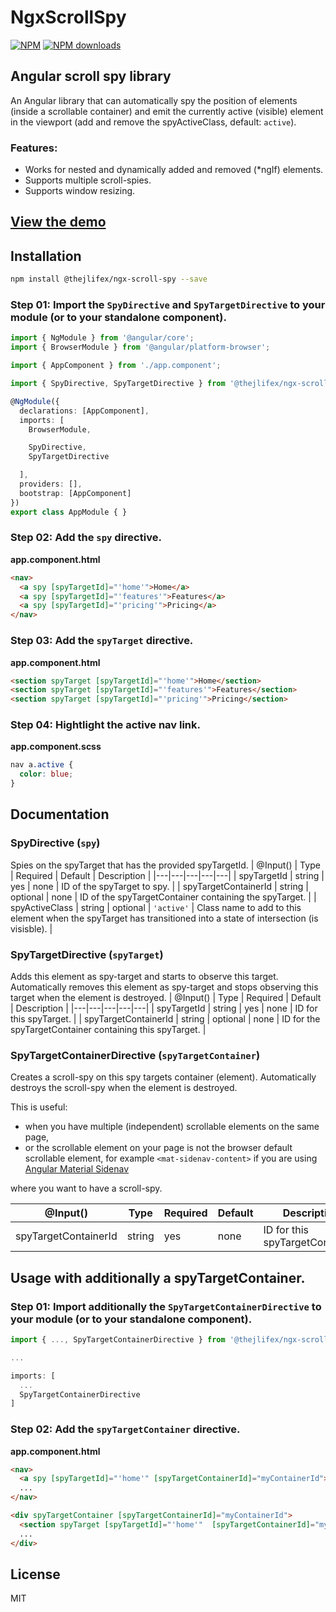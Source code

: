 # NgxScrollSpy

[![NPM](https://img.shields.io/npm/v/@thejlifex/ngx-scroll-spy?label=NPM&color=blue)](https://www.npmjs.com/package/@thejlifex/ngx-scroll-spy "View this project on NPM.") [![NPM downloads](https://img.shields.io/npm/dt/@thejlifex/ngx-scroll-spy?label=NPM%20downloads)](https://www.npmjs.com/package/@thejlifex/ngx-scroll-spy "View this project on NPM.")

## Angular scroll spy library
An Angular library that can automatically spy the position of elements (inside a scrollable container) and emit the currently active (visible) element in the viewport (add and remove the spyActiveClass, default: `active`).

### Features:
- Works for nested and dynamically added and removed (*ngIf) elements.
- Supports multiple scroll-spies.
- Supports window resizing.

<!-- ## Demo image @todo -->

## [View the demo](https://stackblitz.com/edit/ngx-scroll-spy)

## Installation
```sh
npm install @thejlifex/ngx-scroll-spy --save
```

### Step 01: Import the `SpyDirective` and `SpyTargetDirective` to your module (or to your standalone component).
```ts
import { NgModule } from '@angular/core';
import { BrowserModule } from '@angular/platform-browser';

import { AppComponent } from './app.component';

import { SpyDirective, SpyTargetDirective } from '@thejlifex/ngx-scroll-spy';

@NgModule({
  declarations: [AppComponent],
  imports: [
    BrowserModule,

    SpyDirective,
    SpyTargetDirective

  ],
  providers: [],
  bootstrap: [AppComponent]
})
export class AppModule { }
```

### Step 02: Add the `spy` directive.
**app.component.html**
```html
<nav>
  <a spy [spyTargetId]="'home'">Home</a>
  <a spy [spyTargetId]="'features'">Features</a>
  <a spy [spyTargetId]="'pricing'">Pricing</a>
</nav>
```

### Step 03: Add the `spyTarget` directive.
**app.component.html**
```html
<section spyTarget [spyTargetId]="'home'">Home</section>
<section spyTarget [spyTargetId]="'features'">Features</section>
<section spyTarget [spyTargetId]="'pricing'">Pricing</section>
```

### Step 04: Hightlight the active nav link.
**app.component.scss**
```scss
nav a.active {
  color: blue;
}
```

## Documentation
### SpyDirective (`spy`)
Spies on the spyTarget that has the provided spyTargetId.
| @Input() | Type | Required | Default | Description |
|---|---|---|---|---|
| spyTargetId | string | yes | none | ID of the spyTarget to spy. |
| spyTargetContainerId | string | optional | none | ID of the spyTargetContainer containing the spyTarget. |
| spyActiveClass | string | optional | `'active'` | Class name to add to this element when the spyTarget has transitioned into a state of intersection (is visisble). |
### SpyTargetDirective (`spyTarget`)
Adds this element as spy-target and starts to observe this target.
Automatically removes this element as spy-target and stops observing this target when the element is destroyed.
| @Input() | Type | Required | Default | Description |
|---|---|---|---|---|
| spyTargetId | string | yes | none | ID for this spyTarget. |
| spyTargetContainerId | string | optional | none | ID for the spyTargetContainer containing this spyTarget. |
### SpyTargetContainerDirective (`spyTargetContainer`)
Creates a scroll-spy on this spy targets container (element).
Automatically destroys the scroll-spy when the element is destroyed.

This is useful:

- when you have multiple (independent) scrollable elements on the same page,
- or the scrollable element on your page is not the browser default scrollable element, for example `<mat-sidenav-content>` if you are using [Angular Material Sidenav]( https://material.angular.io/components/sidenav)

where you want to have a scroll-spy.

| @Input() | Type | Required | Default | Description |
|---|---|---|---|---|
| spyTargetContainerId | string | yes | none | ID for this spyTargetContainer. |

## Usage with additionally a spyTargetContainer.

### Step 01: Import additionally the `SpyTargetContainerDirective` to your module (or to your standalone component).
```ts
import { ..., SpyTargetContainerDirective } from '@thejlifex/ngx-scroll-spy';

...

imports: [
  ...
  SpyTargetContainerDirective
]
```

### Step 02: Add the `spyTargetContainer` directive.

**app.component.html**
```html
<nav>
  <a spy [spyTargetId]="'home'" [spyTargetContainerId]="myContainerId">Home</a>
  ...
</nav>

<div spyTargetContainer [spyTargetContainerId]="myContainerId">
  <section spyTarget [spyTargetId]="'home'"  [spyTargetContainerId]="myContainerId">Home</section>
  ...
</div>
```

## License
MIT
